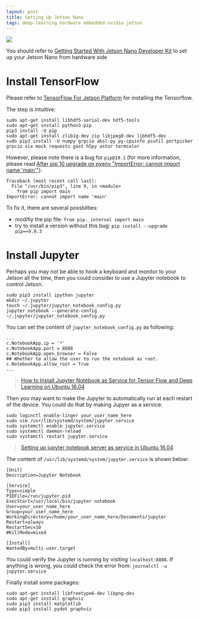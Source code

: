 ```yaml
---
layout: post
title: Setting Up Jetson Nano
tags: deep-learning hardware embedded nvidia jetson
---
```


![](https://developer.nvidia.com/sites/default/files/akamai/embedded/images/jetsonNano/gettingStarted/jetson-nano-dev-kit-top-r6-HR.png)

You should refer to [Getting Started With Jetson Nano Developer Kit](https://developer.nvidia.com/embedded/learn/get-started-jetson-nano-devkit) to set up your Jetson Nano from hardware side

# Install TensorFlow

Please refer to [TensorFlow For Jetson Platform](https://docs.nvidia.com/deeplearning/dgx/install-tf-xavier/index.html) for installing the Tensorflow.

The step is intuitive:
```
sudo apt-get install libhdf5-serial-dev hdf5-tools
sudo apt-get install python3-pip
pip3 install -U pip
sudo apt-get install zlib1g-dev zip libjpeg8-dev libhdf5-dev 
sudo pip3 install -U numpy grpcio absl-py py-cpuinfo psutil portpicker grpcio six mock requests gast h5py astor termcolor
```

However, please note there is a bug for `pip@19.1` (for more information, please read [After pip 10 upgrade on pyenv "ImportError: cannot import name 'main'"](https://github.com/pypa/pip/issues/5240)):
```
Traceback (most recent call last):
  File "/usr/bin/pip3", line 9, in <module>
    from pip import main
ImportError: cannot import name 'main'
```

To fix it, there are several possbilties:
- modifiy the pip file: `from pip._internal import main`
- try to install a version without this bug: `pip install --upgrade pip==9.0.3`

# Install Jupyter

Perhaps you may not be able to hook a keyboard and monitor to your Jetson all the time, then you could consider to use a Jupyter notebook to control Jetson.

```
sudo pip3 install ipython jupyter
mkdir ~/.jupyter
touch ~/.jupyter/jupyter_notebook_config.py
jupyter notebook --generate-config ~/.jupyter/jupyter_notebook_config.py
```

You can set the content of `jupyter_notebook_config.py` as following:
```
...
c.NotebookApp.ip = '*'
c.NotebookApp.port = 8888
c.NotebookApp.open_browser = False
## Whether to allow the user to run the notebook as root.
c.NotebookApp.allow_root = True
...
```

> [How to Install Jupyter Notebook as Service for Tensor Flow and Deep Learning on Ubuntu 16.04
](https://tech.amikelive.com/node-768/how-to-install-jupyter-notebook-as-service-for-tensor-flow-and-deep-learning-on-ubuntu-16-04/)

Then you may want to make the Jupyter to automatically run at each restart of the device. You could do that by making Jupyer as a service:

```
sudo loginctl enable-linger your_user_name_here
sudo vim /usr/lib/systemd/system/jupyter.service
sudo systemctl enable jupyter.service
sudo systemctl daemon-reload
sudo systemctl restart jupyter.service
```

> [Setting up jupyter notebook server as service in Ubuntu 16.04](https://aichamp.wordpress.com/2017/06/13/setting-up-jupyter-notebook-server-as-service-in-ubuntu-16-04/)

The content of `/usr/lib/systemd/system/jupyter.service` is shown below:
```
[Unit]
Description=Jupyter Notebook

[Service]
Type=simple
PIDFile=/run/jupyter.pid
ExecStart=/usr/local/bin/jupyter notebook
User=your_user_name_here
Group=your_user_name_here
WorkingDirectory=/home/your_user_name_here/Documents/jupyter
Restart=always
RestartSec=10
#KillMode=mixed

[Install]
WantedBy=multi-user.target
```

You could verify the Jupyter is running by visiting `localhost:8888`. If anything is wrong, you could check the error from: `journalctl -u jupyter.service`

Finally install some packages:
```
sudo apt-get install libfreetype6-dev libpng-dev
sudo apt-get install graphviz
sudo pip3 install matplotlib
sudo pip3 install pydot graphviz
```
